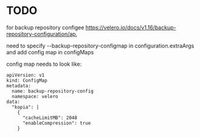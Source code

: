 # TODO
for backup repository configee https://velero.io/docs/v1.16/backup-repository-configuration/ap,

need to specify --backup-repository-configmap in configuration.extraArgs
and add config map in configMaps

config map needs to look like:

```
apiVersion: v1
kind: ConfigMap
metadata:
  name: backup-repository-config
  namespace: velero
data:
  "kopia": |
    {
      "cacheLimitMB": 2048    
      "enableCompression": true 
    }
```
